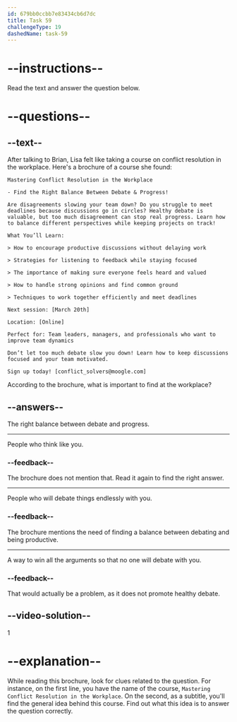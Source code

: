 ```yaml
---
id: 679bb0ccbb7e83434cb6d7dc
title: Task 59
challengeType: 19
dashedName: task-59
---
```


<!-- READING -->

# --instructions--

Read the text and answer the question below.

# --questions--

## --text--

After talking to Brian, Lisa felt like taking a course on conflict resolution in the workplace. Here's a brochure of a course she found:

`Mastering Conflict Resolution in the Workplace`

`- Find the Right Balance Between Debate & Progress!`

`Are disagreements slowing your team down? Do you struggle to meet deadlines because discussions go in circles? Healthy debate is valuable, but too much disagreement can stop real progress. Learn how to balance different perspectives while keeping projects on track!`

`What You’ll Learn:`

`> How to encourage productive discussions without delaying work`

`> Strategies for listening to feedback while staying focused`

`> The importance of making sure everyone feels heard and valued`

`> How to handle strong opinions and find common ground`

`> Techniques to work together efficiently and meet deadlines`

`Next session: [March 20th]`

`Location: [Online]`

`Perfect for: Team leaders, managers, and professionals who want to improve team dynamics`

`Don’t let too much debate slow you down! Learn how to keep discussions focused and your team motivated.`

`Sign up today! [conflict_solvers@moogle.com]`



According to the brochure, what is important to find at the workplace?

## --answers--

The right balance between debate and progress.

---

People who think like you.

### --feedback--

The brochure does not mention that. Read it again to find the right answer.

---

People who will debate things endlessly with you.

### --feedback--

The brochure mentions the need of finding a balance between debating and being productive.

---

A way to win all the arguments so that no one will debate with you. 

### --feedback--

That would actually be a problem, as it does not promote healthy debate.

## --video-solution--

1

# --explanation--

While reading this brochure, look for clues related to the question. For instance, on the first line, you have the name of the course, `Mastering Conflict Resolution in the Workplace`. On the second, as a subtitle, you'll find the general idea behind this course. Find out what this idea is to answer the question correctly.
